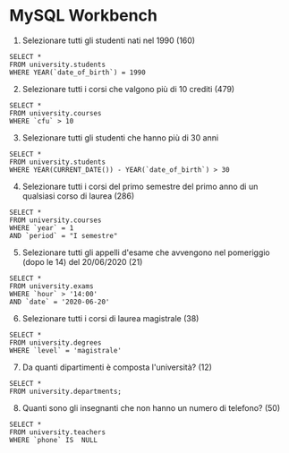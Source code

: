 # MySQL Workbench

1. Selezionare tutti gli studenti nati nel 1990 (160)
````
SELECT * 
FROM university.students
WHERE YEAR(`date_of_birth`) = 1990
````
2. Selezionare tutti i corsi che valgono più di 10 crediti (479)
````
SELECT * 
FROM university.courses
WHERE `cfu` > 10
````
3. Selezionare tutti gli studenti che hanno più di 30 anni
````
SELECT *
FROM university.students
WHERE YEAR(CURRENT_DATE()) - YEAR(`date_of_birth`) > 30
````
4. Selezionare tutti i corsi del primo semestre del primo anno di un qualsiasi corso di
laurea (286)
````
SELECT * 
FROM university.courses
WHERE `year` = 1
AND `period` = "I semestre"
````
5. Selezionare tutti gli appelli d'esame che avvengono nel pomeriggio (dopo le 14) del
20/06/2020 (21)
````
SELECT * 
FROM university.exams
WHERE `hour` > '14:00'
AND `date` = '2020-06-20'
````
6. Selezionare tutti i corsi di laurea magistrale (38)
````
SELECT * 
FROM university.degrees
WHERE `level` = 'magistrale'
````
7. Da quanti dipartimenti è composta l'università? (12)
````
SELECT * 
FROM university.departments;
````
8. Quanti sono gli insegnanti che non hanno un numero di telefono? (50)
````
SELECT * 
FROM university.teachers
WHERE `phone` IS  NULL
````